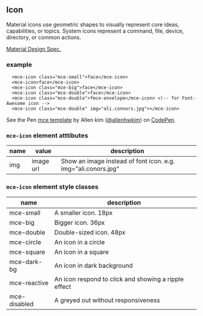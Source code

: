 <a name="Icon"></a>

## Icon
Material icons use geometric shapes to visually represent core ideas, capabilities, or topics. System icons represent a command, file, device, directory, or common actions.

[Material Design Spec.](https://material.io/guidelines/style/icons.html#)

### example
```
  <mce-icon class="mce-small">face</mce-icon>
  <mce-icon>face</mce-icon>
  <mce-icon class="mce-big">face</mce-icon>
  <mce-icon class="mce-double">face</mce-icon>
  <mce-icon class="mce-double">fmce-envelope</mce-icon> <!-- for Font-Awesome icon -->
  <mce-icon class="mce-double" img="ali.connors.jpg"></mce-icon>
```

<p datmce-height="300" datmce-theme-id="32189" datmce-slug-hash="BJmaeb" datmce-default-tab="html,result" datmce-user="allenhwkim" datmce-embed-version="2" datmce-pen-title="mce template" class="codepen">See the Pen <a href="https://codepen.io/allenhwkim/pen/PEJKKo/">mce template</a> by Allen kim (<a href="https://codepen.io/allenhwkim">@allenhwkim</a>) on <a href="https://codepen.io">CodePen</a>.</p>
<script async src="https://production-assets.codepen.io/assets/embed/ei.js"></script>


### `mce-icon` element atttibutes
 |name|value|description|
 |---|---|---|
 |img| image url | Show an image instead of font icon. e.g. img="ali.conors.jpg"

### `mce-icon` element style classes
 |name|description|
 |---|---|
 |mce-small | A smaller icon. 18px
 |mce-big | Bigger icon. 36px
 |mce-double | Double-sized icon. 48px
 |mce-circle | An icon in a circle
 |mce-square | An icon in a square
 |mce-dark-bg | An icon in dark background
 |mce-reactive | An icon respond to click and showing a ripple effect
 |mce-disabled | A greyed out without responsiveness

